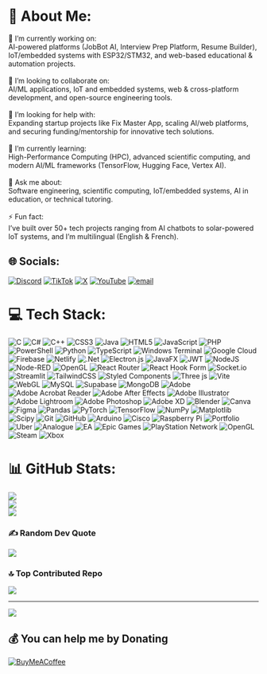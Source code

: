 # 💫 About Me:
🔭 I’m currently working on:<br>AI-powered platforms (JobBot AI, Interview Prep Platform, Resume Builder), IoT/embedded systems with ESP32/STM32, and web-based educational & automation projects.<br><br>🤝 I’m looking to collaborate on:<br>AI/ML applications, IoT and embedded systems, web & cross-platform development, and open-source engineering tools.<br><br>👐 I’m looking for help with:<br>Expanding startup projects like Fix Master App, scaling AI/web platforms, and securing funding/mentorship for innovative tech solutions.<br><br>🌱 I’m currently learning:<br>High-Performance Computing (HPC), advanced scientific computing, and modern AI/ML frameworks (TensorFlow, Hugging Face, Vertex AI).<br><br>💬 Ask me about:<br>Software engineering, scientific computing, IoT/embedded systems, AI in education, or technical tutoring.<br><br>⚡ Fun fact:<br>I’ve built over 50+ tech projects ranging from AI chatbots to solar-powered IoT systems, and I’m multilingual (English & French).<br>


## 🌐 Socials:
[![Discord](https://img.shields.io/badge/Discord-%237289DA.svg?logo=discord&logoColor=white)](https://discord.gg/henock_hnk_39282) [![TikTok](https://img.shields.io/badge/TikTok-%23000000.svg?logo=TikTok&logoColor=white)](https://tiktok.com/@https://www.tiktok.com/@codingfever?is_from_webapp=1&sender_device=pc) [![X](https://img.shields.io/badge/X-black.svg?logo=X&logoColor=white)](https://x.com/@hnkhorizon) [![YouTube](https://img.shields.io/badge/YouTube-%23FF0000.svg?logo=YouTube&logoColor=white)](https://youtube.com/@https://www.youtube.com/@HNK2005) [![email](https://img.shields.io/badge/Email-D14836?logo=gmail&logoColor=white)](mailto:hhnk3693@gmail.com) 

# 💻 Tech Stack:
![C](https://img.shields.io/badge/c-%2300599C.svg?style=for-the-badge&logo=c&logoColor=white) ![C#](https://img.shields.io/badge/c%23-%23239120.svg?style=for-the-badge&logo=csharp&logoColor=white) ![C++](https://img.shields.io/badge/c++-%2300599C.svg?style=for-the-badge&logo=c%2B%2B&logoColor=white) ![CSS3](https://img.shields.io/badge/css3-%231572B6.svg?style=for-the-badge&logo=css3&logoColor=white) ![Java](https://img.shields.io/badge/java-%23ED8B00.svg?style=for-the-badge&logo=openjdk&logoColor=white) ![HTML5](https://img.shields.io/badge/html5-%23E34F26.svg?style=for-the-badge&logo=html5&logoColor=white) ![JavaScript](https://img.shields.io/badge/javascript-%23323330.svg?style=for-the-badge&logo=javascript&logoColor=%23F7DF1E) ![PHP](https://img.shields.io/badge/php-%23777BB4.svg?style=for-the-badge&logo=php&logoColor=white) ![PowerShell](https://img.shields.io/badge/PowerShell-%235391FE.svg?style=for-the-badge&logo=powershell&logoColor=white) ![Python](https://img.shields.io/badge/python-3670A0?style=for-the-badge&logo=python&logoColor=ffdd54) ![TypeScript](https://img.shields.io/badge/typescript-%23007ACC.svg?style=for-the-badge&logo=typescript&logoColor=white) ![Windows Terminal](https://img.shields.io/badge/Windows%20Terminal-%234D4D4D.svg?style=for-the-badge&logo=windows-terminal&logoColor=white) ![Google Cloud](https://img.shields.io/badge/GoogleCloud-%234285F4.svg?style=for-the-badge&logo=google-cloud&logoColor=white) ![Firebase](https://img.shields.io/badge/firebase-%23039BE5.svg?style=for-the-badge&logo=firebase) ![Netlify](https://img.shields.io/badge/netlify-%23000000.svg?style=for-the-badge&logo=netlify&logoColor=#00C7B7) ![.Net](https://img.shields.io/badge/.NET-5C2D91?style=for-the-badge&logo=.net&logoColor=white) ![Electron.js](https://img.shields.io/badge/Electron-191970?style=for-the-badge&logo=Electron&logoColor=white) ![JavaFX](https://img.shields.io/badge/javafx-%23FF0000.svg?style=for-the-badge&logo=javafx&logoColor=white) ![JWT](https://img.shields.io/badge/JWT-black?style=for-the-badge&logo=JSON%20web%20tokens) ![NodeJS](https://img.shields.io/badge/node.js-6DA55F?style=for-the-badge&logo=node.js&logoColor=white) ![Node-RED](https://img.shields.io/badge/Node--RED-%238F0000.svg?style=for-the-badge&logo=node-red&logoColor=white) ![OpenGL](https://img.shields.io/badge/OpenGL-%23FFFFFF.svg?style=for-the-badge&logo=opengl) ![React Router](https://img.shields.io/badge/React_Router-CA4245?style=for-the-badge&logo=react-router&logoColor=white) ![React Hook Form](https://img.shields.io/badge/React%20Hook%20Form-%23EC5990.svg?style=for-the-badge&logo=reacthookform&logoColor=white) ![Socket.io](https://img.shields.io/badge/Socket.io-black?style=for-the-badge&logo=socket.io&badgeColor=010101) ![Streamlit](https://img.shields.io/badge/Streamlit-%23FE4B4B.svg?style=for-the-badge&logo=streamlit&logoColor=white) ![TailwindCSS](https://img.shields.io/badge/tailwindcss-%2338B2AC.svg?style=for-the-badge&logo=tailwind-css&logoColor=white) ![Styled Components](https://img.shields.io/badge/styled--components-DB7093?style=for-the-badge&logo=styled-components&logoColor=white) ![Three js](https://img.shields.io/badge/threejs-black?style=for-the-badge&logo=three.js&logoColor=white) ![Vite](https://img.shields.io/badge/vite-%23646CFF.svg?style=for-the-badge&logo=vite&logoColor=white) ![WebGL](https://img.shields.io/badge/WebGL-990000?logo=webgl&logoColor=white&style=for-the-badge) ![MySQL](https://img.shields.io/badge/mysql-4479A1.svg?style=for-the-badge&logo=mysql&logoColor=white) ![Supabase](https://img.shields.io/badge/Supabase-3ECF8E?style=for-the-badge&logo=supabase&logoColor=white) ![MongoDB](https://img.shields.io/badge/MongoDB-%234ea94b.svg?style=for-the-badge&logo=mongodb&logoColor=white) ![Adobe](https://img.shields.io/badge/adobe-%23FF0000.svg?style=for-the-badge&logo=adobe&logoColor=white) ![Adobe Acrobat Reader](https://img.shields.io/badge/Adobe%20Acrobat%20Reader-EC1C24.svg?style=for-the-badge&logo=Adobe%20Acrobat%20Reader&logoColor=white) ![Adobe After Effects](https://img.shields.io/badge/Adobe%20After%20Effects-9999FF.svg?style=for-the-badge&logo=Adobe%20After%20Effects&logoColor=white) ![Adobe Illustrator](https://img.shields.io/badge/adobe%20illustrator-%23FF9A00.svg?style=for-the-badge&logo=adobe%20illustrator&logoColor=white) ![Adobe Lightroom](https://img.shields.io/badge/Adobe%20Lightroom-31A8FF.svg?style=for-the-badge&logo=Adobe%20Lightroom&logoColor=white) ![Adobe Photoshop](https://img.shields.io/badge/adobe%20photoshop-%2331A8FF.svg?style=for-the-badge&logo=adobe%20photoshop&logoColor=white) ![Adobe XD](https://img.shields.io/badge/Adobe%20XD-470137?style=for-the-badge&logo=Adobe%20XD&logoColor=#FF61F6) ![Blender](https://img.shields.io/badge/blender-%23F5792A.svg?style=for-the-badge&logo=blender&logoColor=white) ![Canva](https://img.shields.io/badge/Canva-%2300C4CC.svg?style=for-the-badge&logo=Canva&logoColor=white) ![Figma](https://img.shields.io/badge/figma-%23F24E1E.svg?style=for-the-badge&logo=figma&logoColor=white) ![Pandas](https://img.shields.io/badge/pandas-%23150458.svg?style=for-the-badge&logo=pandas&logoColor=white) ![PyTorch](https://img.shields.io/badge/PyTorch-%23EE4C2C.svg?style=for-the-badge&logo=PyTorch&logoColor=white) ![TensorFlow](https://img.shields.io/badge/TensorFlow-%23FF6F00.svg?style=for-the-badge&logo=TensorFlow&logoColor=white) ![NumPy](https://img.shields.io/badge/numpy-%23013243.svg?style=for-the-badge&logo=numpy&logoColor=white) ![Matplotlib](https://img.shields.io/badge/Matplotlib-%23ffffff.svg?style=for-the-badge&logo=Matplotlib&logoColor=black) ![Scipy](https://img.shields.io/badge/SciPy-%230C55A5.svg?style=for-the-badge&logo=scipy&logoColor=%white) ![Git](https://img.shields.io/badge/git-%23F05033.svg?style=for-the-badge&logo=git&logoColor=white) ![GitHub](https://img.shields.io/badge/github-%23121011.svg?style=for-the-badge&logo=github&logoColor=white) ![Arduino](https://img.shields.io/badge/-Arduino-00979D?style=for-the-badge&logo=Arduino&logoColor=white) ![Cisco](https://img.shields.io/badge/cisco-%23049fd9.svg?style=for-the-badge&logo=cisco&logoColor=black) ![Raspberry Pi](https://img.shields.io/badge/-Raspberry_Pi-C51A4A?style=for-the-badge&logo=Raspberry-Pi) ![Portfolio](https://img.shields.io/badge/Portfolio-%23000000.svg?style=for-the-badge&logo=firefox&logoColor=#FF7139) ![Uber](https://img.shields.io/badge/Uber-%23000000.svg?style=for-the-badge&logo=Uber&logoColor=white) ![Analogue](https://img.shields.io/badge/Analogue-1A1A1A?style=for-the-badge&logo=Analogue&logoColor=white) ![EA](https://img.shields.io/badge/ea-%23000000.svg?style=for-the-badge&logo=ea&logoColor=white) ![Epic Games](https://img.shields.io/badge/epicgames-%23313131.svg?style=for-the-badge&logo=epicgames&logoColor=white) ![PlayStation Network](https://img.shields.io/badge/PSN-%230070D1.svg?style=for-the-badge&logo=Playstation&logoColor=white) ![OpenGL](https://img.shields.io/badge/OpenGL-white?logo=OpenGL&style=for-the-badge) ![Steam](https://img.shields.io/badge/steam-%23000000.svg?style=for-the-badge&logo=steam&logoColor=white) ![Xbox](https://img.shields.io/badge/xbox-%23107C10.svg?style=for-the-badge&logo=xbox&logoColor=white)
# 📊 GitHub Stats:
![](https://github-readme-stats.vercel.app/api?username=HorizonHNK&theme=dark&hide_border=false&include_all_commits=false&count_private=false)<br/>
![](https://nirzak-streak-stats.vercel.app/?user=HorizonHNK&theme=dark&hide_border=false)<br/>
![](https://github-readme-stats.vercel.app/api/top-langs/?username=HorizonHNK&theme=dark&hide_border=false&include_all_commits=false&count_private=false&layout=compact)

### ✍️ Random Dev Quote
![](https://quotes-github-readme.vercel.app/api?type=horizontal&theme=radical)

### 🔝 Top Contributed Repo
![](https://github-contributor-stats.vercel.app/api?username=HorizonHNK&limit=5&theme=dark&combine_all_yearly_contributions=true)

---
[![](https://visitcount.itsvg.in/api?id=HorizonHNK&icon=0&color=0)](https://visitcount.itsvg.in)

  ## 💰 You can help me by Donating
  [![BuyMeACoffee](https://img.shields.io/badge/Buy%20Me%20a%20Coffee-ffdd00?style=for-the-badge&logo=buy-me-a-coffee&logoColor=black)](https://buymeacoffee.com/https://buymeacoffee.com/horizonhnk) 

  
<!-- Proudly created with GPRM ( https://gprm.itsvg.in ) -->

